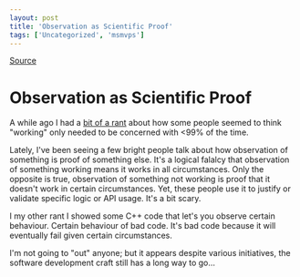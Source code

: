 ```yaml
---
layout: post
title: 'Observation as Scientific Proof'
tags: ['Uncategorized', 'msmvps']
---
```

[Source](http://blogs.msmvps.com/peterritchie/2008/01/25/observation-as-scientific-proof/ "Permalink to Observation as Scientific Proof")

# Observation as Scientific Proof

A while ago I had a [bit of a rant][1] about how some people seemed to think "working" only needed to be concerned with <99% of the time.

Lately, I've been seeing a few bright people talk about how observation of something is proof of something else. It's a logical falalcy that observation of something working means it works in all circumstances. Only the opposite is true, observation of something not working is proof that it doesn't work in certain circumstances. Yet, these people use it to justify or validate specific logic or API usage. It's a bit scary.

I my other rant I showed some C++ code that let's you observe certain behaviour. Certain behaviour of bad code. It's bad code because it will eventually fail given certain circumstances.

I'm not going to "out" anyone; but it appears despite various initiatives, the software development craft still has a long way to go…

[1]: http://msmvps.com/blogs/peterritchie/archive/2006/10/16/Writing-Solid-Code.aspx


